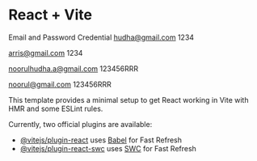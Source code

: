 # React + Vite

Email and Password Credential
hudha@gmail.com
1234

arris@gmail.com
1234

noorulhudha.a@gmail.com
123456RRR

noorul@gmail.com
123456RRR

This template provides a minimal setup to get React working in Vite with HMR and some ESLint rules.

Currently, two official plugins are available:

- [@vitejs/plugin-react](https://github.com/vitejs/vite-plugin-react/blob/main/packages/plugin-react/README.md) uses [Babel](https://babeljs.io/) for Fast Refresh
- [@vitejs/plugin-react-swc](https://github.com/vitejs/vite-plugin-react-swc) uses [SWC](https://swc.rs/) for Fast Refresh
